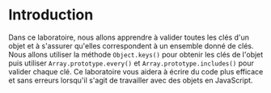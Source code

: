 # Introduction

Dans ce laboratoire, nous allons apprendre à valider toutes les clés d'un objet et à s'assurer qu'elles correspondent à un ensemble donné de clés. Nous allons utiliser la méthode `Object.keys()` pour obtenir les clés de l'objet puis utiliser `Array.prototype.every()` et `Array.prototype.includes()` pour valider chaque clé. Ce laboratoire vous aidera à écrire du code plus efficace et sans erreurs lorsqu'il s'agit de travailler avec des objets en JavaScript.
